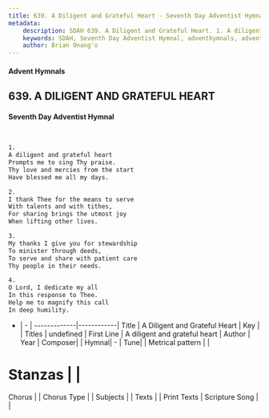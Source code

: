 ```yaml
---
title: 639. A Diligent and Grateful Heart - Seventh Day Adventist Hymnal
metadata:
    description: SDAH 639. A Diligent and Grateful Heart. 1. A diligent and grateful heart Prompts me to sing Thy praise. Thy love and mercies from the start Have blessed me all my days.
    keywords: SDAH, Seventh Day Adventist Hymnal, adventhymnals, advent hymnals, A Diligent and Grateful Heart, A diligent and grateful heart 
    author: Brian Onang'o
---
```


#### Advent Hymnals
## 639. A DILIGENT AND GRATEFUL HEART
#### Seventh Day Adventist Hymnal

```txt


1.
A diligent and grateful heart
Prompts me to sing Thy praise.
Thy love and mercies from the start
Have blessed me all my days.

2.
I thank Thee for the means to serve
With talents and with tithes,
For sharing brings the utmost joy
When lifting other lives.

3.
My thanks I give you for stewardship
To minister through deeds,
To serve and share with patient care
Thy people in their needs.

4.
O Lord, I dedicate my all
In this response to Thee.
Help me to magnify this call
In deep humility.


```

- |   -  |
-------------|------------|
Title | A Diligent and Grateful Heart |
Key |  |
Titles | undefined |
First Line | A diligent and grateful heart |
Author | 
Year | 
Composer|  |
Hymnal|  - |
Tune|  |
Metrical pattern | |
# Stanzas |  |
Chorus |  |
Chorus Type |  |
Subjects |  |
Texts |  |
Print Texts | 
Scripture Song |  |
  
